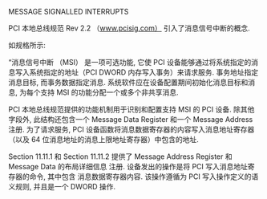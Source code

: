
MESSAGE SIGNALLED INTERRUPTS

PCI 本地总线规范 Rev 2.2 （www.pcisig.com） 引入了消息信号中断的概念. 

如规格所示: 

“消息信号中断 （MSI） 是一项可选功能, 它使 PCI 设备能够通过将系统指定的消息写入系统指定的地址（PCI DWORD 内存写入事务）来请求服务. 事务地址指定消息目标, 而事务数据指定消息. 系统软件应在设备配置期间初始化消息目标和消息, 为每个支持 MSI 的功能分配一个或多个非共享消息. 

PCI 本地总线规范提供的功能机制用于识别和配置支持 MSI 的 PCI 设备. 除其他字段外, 此结构还包含一个 Message Data Register 和一个 Message Address 注册. 为了请求服务, PCI 设备函数将消息数据寄存器的内容写入消息地址寄存器（以及 64 位消息地址的消息上限地址寄存器）中包含的地址. 

Section 11.11.1 和 Section 11.11.2 提供了 Message Address Register 和 Message Data 的布局详细信息
注册. 设备发出的操作是将 PCI 写入消息地址寄存器的命令, 其中包含
消息数据寄存器内容. 该操作遵循为 PCI 写入操作定义的语义规则, 并且是一个
DWORD 操作. 
